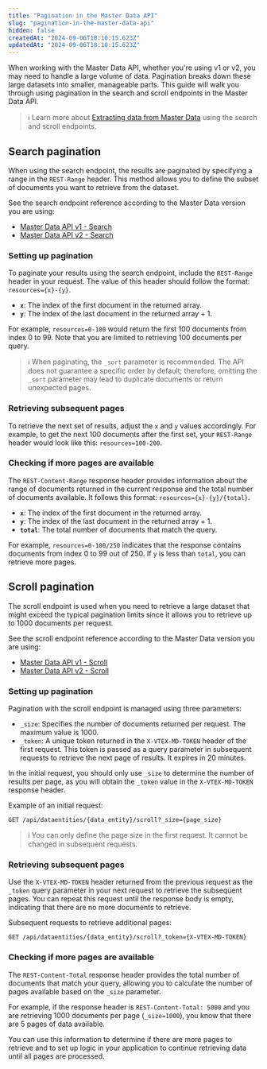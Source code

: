 ```yaml
---
title: "Pagination in the Master Data API"
slug: "pagination-in-the-master-data-api"
hidden: false
createdAt: "2024-09-06T18:10:15.623Z"
updatedAt: "2024-09-06T18:10:15.623Z"
---
```


When working with the Master Data API, whether you're using v1 or v2, you may need to handle a large volume of data. Pagination breaks down these large datasets into smaller, manageable parts. This guide will walk you through using pagination in the search and scroll endpoints in the Master Data API.

>ℹ️ Learn more about [Extracting data from Master Data](https://developers.vtex.com/docs/guides/search-and-scroll-api-queries) using the search and scroll endpoints.

## Search pagination

When using the search endpoint, the results are paginated by specifying a range in the `REST-Range` header. This method allows you to define the subset of documents you want to retrieve from the dataset.

See the search endpoint reference according to the Master Data version you are using:

* [Master Data API v1 - Search](https://developers.vtex.com/docs/api-reference/masterdata-api#get-/api/dataentities/-acronym-/search)
* [Master Data API v2 - Search](https://developers.vtex.com/docs/api-reference/master-data-api-v2#get-/api/dataentities/-dataEntityName-/search)

### Setting up pagination

To paginate your results using the search endpoint, include the `REST-Range` header in your request. The value of this header should follow the format: `resources={x}-{y}`.

* **`x`**: The index of the first document in the returned array.
* **`y`**: The index of the last document in the returned array + 1.

For example, `resources=0-100` would return the first 100 documents from index 0 to 99. Note that you are limited to retrieving 100 documents per query.

>ℹ When paginating, the `_sort` parameter is recommended. The API does not guarantee a specific order by default; therefore, omitting the `_sort` parameter may lead to duplicate documents or return unexpected pages.

### Retrieving subsequent pages

To retrieve the next set of results, adjust the `x` and `y` values accordingly. For example, to get the next 100 documents after the first set, your `REST-Range` header would look like this: `resources=100-200`.

### Checking if more pages are available

The `REST-Content-Range` response header provides information about the range of documents returned in the current response and the total number of documents available. It follows this format: `resources={x}-{y}/{total}`.

* **`x`**: The index of the first document in the returned array.
* **`y`**: The index of the last document in the returned array + 1.
* **`total`**: The total number of documents that match the query.

For example, `resources=0-100/250` indicates that the response contains documents from index 0 to 99 out of 250. If `y` is less than `total`, you can retrieve more pages.

## Scroll pagination

The scroll endpoint is used when you need to retrieve a large dataset that might exceed the typical pagination limits since it allows you to retrieve up to 1000 documents per request.

See the scroll endpoint reference according to the Master Data version you are using:

* [Master Data API v1 - Scroll](https://developers.vtex.com/docs/api-reference/masterdata-api#get-/api/dataentities/-acronym-/scroll)
* [Master Data API v2 - Scroll](https://developers.vtex.com/docs/api-reference/master-data-api-v2#get-/api/dataentities/-dataEntityName-/scroll)

### Setting up pagination

Pagination with the scroll endpoint is managed using three parameters:

* `_size`: Specifies the number of documents returned per request. The maximum value is 1000.
* `_token`: A unique token returned in the `X-VTEX-MD-TOKEN` header of the first request. This token is passed as a query parameter in subsequent requests to retrieve the next page of results. It expires in 20 minutes.

In the initial request, you should only use `_size` to determine the number of results per page, as you will obtain the `_token` value in the  `X-VTEX-MD-TOKEN` response header.

Example of an initial request:

`GET /api/dataentities/{data_entity}/scroll?_size={page_size}`

>ℹ️ You can only define the page size in the first request. It cannot be changed in subsequent requests.

### Retrieving subsequent pages

Use the `X-VTEX-MD-TOKEN` header returned from the previous request as the `_token` query parameter in your next request to retrieve the subsequent pages. You can repeat this request until the response body is empty, indicating that there are no more documents to retrieve.

Subsequent requests to retrieve additional pages:

`GET /api/dataentities/{data_entity}/scroll?_token={X-VTEX-MD-TOKEN}`

### Checking if more pages are available

The `REST-Content-Total` response header provides the total number of documents that match your query, allowing you to calculate the number of pages available based on the `_size` parameter.

For example, if the response header is `REST-Content-Total: 5000` and you are retrieving 1000 documents per page (`_size=1000`), you know that there are 5 pages of data available.

You can use this information to determine if there are more pages to retrieve and to set up logic in your application to continue retrieving data until all pages are processed.
